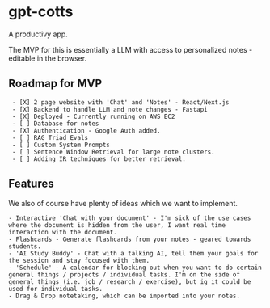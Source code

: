 # gpt-cotts

A productivy app.

The MVP for this is essentially a LLM with access to personalized notes - editable in the browser.

## Roadmap for MVP

     - [X] 2 page website with 'Chat' and 'Notes' - React/Next.js
     - [X] Backend to handle LLM and note changes - Fastapi
     - [X] Deployed - Currently running on AWS EC2
     - [ ] Database for notes 
     - [X] Authentication - Google Auth added.
     - [ ] RAG Triad Evals
     - [ ] Custom System Prompts
     - [ ] Sentence Window Retrieval for large note clusters.
     - [ ] Adding IR techniques for better retrieval.


## Features

We also of course have plenty of ideas which we want to implement.

    - Interactive 'Chat with your document' - I'm sick of the use cases where the document is hidden from the user, I want real time interaction with the document.
    - Flashcards - Generate flashcards from your notes - geared towards students.
    - 'AI Study Buddy' - Chat with a talking AI, tell them your goals for the session and stay focused with them.
    - 'Schedule' - A calendar for blocking out when you want to do certain general things / projects / individual tasks. I'm on the side of general things (i.e. job / research / exercise), but ig it could be used for individual tasks.
    - Drag & Drop notetaking, which can be imported into your notes.



